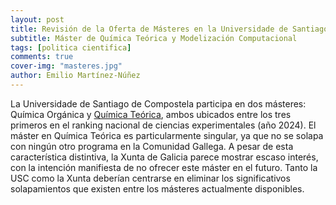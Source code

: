 ```yaml
---
layout: post
title: Revisión de la Oferta de Másteres en la Universidade de Santiago de Compostela
subtitle: Máster de Química Teórica y Modelización Computacional
tags: [politica cientifica]
comments: true
cover-img: "masteres.jpg"
author: Emilio Martínez-Núñez
---
```


La Universidade de Santiago de Compostela participa en dos másteres: Química Orgánica y [Química Teórica](https://www.emtccm.org/), ambos ubicados entre los tres primeros en el ranking nacional de ciencias experimentales (año 2024). El máster en Química Teórica es particularmente singular, ya que no se solapa con ningún otro programa en la Comunidad Gallega. A pesar de esta característica distintiva, la Xunta de Galicia parece mostrar escaso interés, con la intención manifiesta de no ofrecer este máster en el futuro. Tanto la USC como la Xunta deberían centrarse en eliminar los significativos solapamientos que existen entre los másteres actualmente disponibles.




